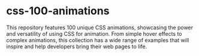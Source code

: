 # css-100-animations
This repository features 100 unique CSS animations, showcasing the power and versatility of using CSS for animation. From simple hover effects to complex animations, this collection has a wide range of examples that will inspire and help developers bring their web pages to life.
